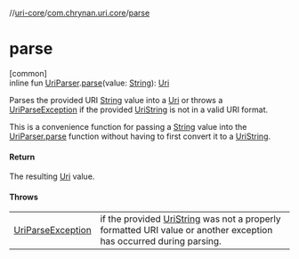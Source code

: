 //[uri-core](../../index.md)/[com.chrynan.uri.core](index.md)/[parse](parse.md)

# parse

[common]\
inline fun [UriParser](-uri-parser/index.md).[parse](parse.md)(value: [String](https://kotlinlang.org/api/core/kotlin-stdlib/kotlin/-string/index.html)): [Uri](-uri/index.md)

Parses the provided URI [String](https://kotlinlang.org/api/core/kotlin-stdlib/kotlin/-string/index.html) value into a [Uri](-uri/index.md) or throws a [UriParseException](-uri-parse-exception/index.md) if the provided [UriString](-uri-string/index.md) is not in a valid URI format.

This is a convenience function for passing a [String](https://kotlinlang.org/api/core/kotlin-stdlib/kotlin/-string/index.html) value into the [UriParser.parse](-uri-parser/parse.md) function without having to first convert it to a [UriString](-uri-string/index.md).

#### Return

The resulting [Uri](-uri/index.md) value.

#### Throws

| | |
|---|---|
| [UriParseException](-uri-parse-exception/index.md) | if the provided [UriString](parse.md) was not a properly formatted URI value or another exception has occurred during parsing. |
